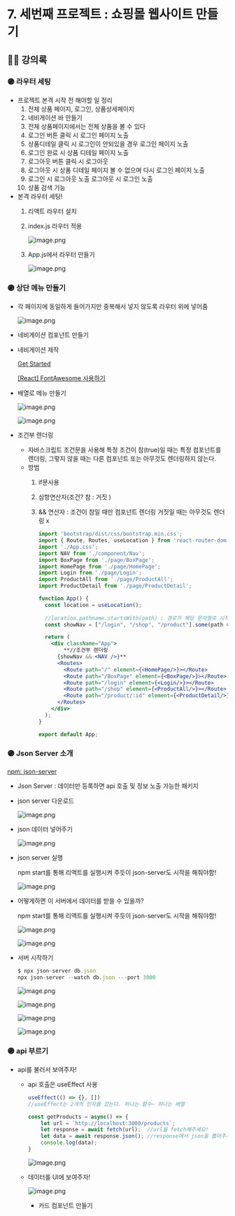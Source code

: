 # 7. 세번째 프로젝트 : 쇼핑몰 웹사이트 만들기

## 🧙‍♀️ 강의록

### 🟣 라우터 세팅

- 프로젝트 본격 시작 전 해야할 일 정리
    1. 전체 상품 페이지, 로그인, 상품상세페이지
    2. 네비게이션 바 만들기
    3. 전체 상품페이지에서는 전체 상품을 볼 수 있다
    4. 로그인 버튼 클릭 시 로그인 페이지 노출
    5. 상품디테일 클릭 시 로그인이 안되있을 경우 로그인 페이지 노출
    6. 로그인 완료 시 상품 디테일 페이지 노출
    7. 로그아웃 버튼 클릭 시 로그아웃
    8. 로그아웃 시 상품 디테일 페이지 볼 수 없으며 다시 로그인 페이지 노출
    9. 로그인 시 로그아웃 노출 로그아웃 시 로그인 노출
    10. 상품 검색 기능
- 본격 라우터 세팅!
    1. 리액트 라우터 설치
    2. index.js 라우터 적용
        
        ![image.png](https://prod-files-secure.s3.us-west-2.amazonaws.com/681aabec-185e-44d0-b64b-3d352bfbfae8/a9ec8544-53da-4ac8-b3ef-4c3eedc6268a/image.png)
        
    3. App.js에서 라우터 만들기
        
        ![image.png](https://prod-files-secure.s3.us-west-2.amazonaws.com/681aabec-185e-44d0-b64b-3d352bfbfae8/acc71608-dd3e-42d5-bcaa-12304eb7ae3e/image.png)
        

### 🟣 상단 메뉴 만들기

- 각 페이지에 동일하게 들어가지만 중복해서 넣지 않도록 라우터 위에 넣어줌
    
    ![image.png](https://prod-files-secure.s3.us-west-2.amazonaws.com/681aabec-185e-44d0-b64b-3d352bfbfae8/e6c92909-1456-4650-adb0-185c463c6ef8/image.png)
    
- 네비게이션 컴포넌트 만들기
- 네비게이션 제작
    
    [Get Started](https://docs.fontawesome.com/v5/web/setup/get-started)
    
    [[React] FontAwesome 사용하기](https://0lrlokr.tistory.com/141)
    
- 배열로 메뉴 만들기
    
    ![image.png](https://prod-files-secure.s3.us-west-2.amazonaws.com/681aabec-185e-44d0-b64b-3d352bfbfae8/7b0230c8-5e5b-4de3-9050-aef9f6ec4dd5/image.png)
    
    ![image.png](https://prod-files-secure.s3.us-west-2.amazonaws.com/681aabec-185e-44d0-b64b-3d352bfbfae8/e449fcc7-f1a1-412b-80c8-40cd1056acfd/image.png)
    
- 조건부 렌더링
    - 자바스크립트 조건문을 사용해 특정 조건이 참(true)일 때는 특정 컴포넌트를 렌더링, 그렇지 않을 때는 다른 컴포넌트 또는 아무것도 렌더링하지 않는다.
    - 방법
        1. if문사용
        2. 삼항연산자(조건? 참  : 거짓 )
        3. && 연산자 : 조건이 참일 때만 컴포넌트 렌더링 거짓일 때는 아무것도 렌더링 x
            
            ```jsx
            import 'bootstrap/dist/css/bootstrap.min.css';
            import { Route, Routes, useLocation } from 'react-router-dom';
            import './App.css';
            import NAV from './component/Nav';
            import BoxPage from './page/BoxPage';
            import HomePage from './page/HomePage';
            import Login from './page/Login';
            import ProductAll from './page/ProductAll';
            import ProductDetail from './page/ProductDetail';
            
            function App() {
              const location = useLocation();
              
              //location.pathname.startsWith(path) : 경로가 해당 문자열로 시작하는지 확인
              const showNav = ["/login", "/shop", "/product"].some(path => location.pathname.startsWith(path));
            
              return (
                <div className="App">
            	    **//조건부 렌더링
                  {showNav && <NAV />}**
                  <Routes>
                    <Route path="/" element={<HomePage/>}></Route>
                    <Route path="/BoxPage" element={<BoxPage/>}></Route>
                    <Route path="/login" element={<Login/>}></Route>
                    <Route path="/shop" element={<ProductAll/>}></Route>
                    <Route path="/product/:id" element={<ProductDetail/>}></Route>
                  </Routes>
                </div>
              );
            }
            
            export default App;
            
            ```
            

### 🟣 Json Server 소개

[npm: json-server](https://www.npmjs.com/package/json-server)

- Json Server : 데이터만 등록하면 api 호출 및 정보 노출 가능한 패키지
- json server 다운로드
    
    ![image.png](https://prod-files-secure.s3.us-west-2.amazonaws.com/681aabec-185e-44d0-b64b-3d352bfbfae8/1dee7efd-6d3a-4201-b496-3ae3b14d6c01/image.png)
    
- json 데이터 넣어주기
    
    ![image.png](https://prod-files-secure.s3.us-west-2.amazonaws.com/681aabec-185e-44d0-b64b-3d352bfbfae8/db77cff0-9a45-4992-b0eb-b7fbdc096ffd/image.png)
    
- json server 실행
    
    npm start를 통해 리액트를 실행시켜 주듯이 json-server도 시작을 해줘야함!
    
    ![image.png](https://prod-files-secure.s3.us-west-2.amazonaws.com/681aabec-185e-44d0-b64b-3d352bfbfae8/46d86d80-67f6-4389-b851-4a37b389a229/image.png)
    
- 어떻게하면 이 서버에서 데이터를 받을 수 있을까?
    
    npm start를 통해 리액트를 실행시켜 주듯이 json-server도 시작을 해줘야함!
    
    ![image.png](https://prod-files-secure.s3.us-west-2.amazonaws.com/681aabec-185e-44d0-b64b-3d352bfbfae8/46d86d80-67f6-4389-b851-4a37b389a229/image.png)
    
    ![image.png](https://prod-files-secure.s3.us-west-2.amazonaws.com/681aabec-185e-44d0-b64b-3d352bfbfae8/66e65ac6-fe06-4e5d-8629-1bd2fe092b4a/image.png)
    
- 서버 시작하기
    
    ```jsx
    $ npx json-server db.json
    npx json-server --watch db.json ---port 3000
    ```
    
    ![image.png](https://prod-files-secure.s3.us-west-2.amazonaws.com/681aabec-185e-44d0-b64b-3d352bfbfae8/8727d21b-99c0-40ca-9b9a-3e4274d7a8a6/image.png)
    
    ![image.png](https://prod-files-secure.s3.us-west-2.amazonaws.com/681aabec-185e-44d0-b64b-3d352bfbfae8/2f1538fb-df5b-46d3-a212-b58a741a190b/image.png)
    
    ![image.png](https://prod-files-secure.s3.us-west-2.amazonaws.com/681aabec-185e-44d0-b64b-3d352bfbfae8/cde3fbc4-9676-4b73-bde6-6d692d0408e1/image.png)
    
    ![image.png](https://prod-files-secure.s3.us-west-2.amazonaws.com/681aabec-185e-44d0-b64b-3d352bfbfae8/803391ce-707a-4e7a-af12-d32017b0f47b/image.png)
    

### 🟣 api 부르기

- api를 불러서 보여주자!
    - api 호출은 useEffect 사용
        
        ```jsx
        useEffect(() => {}, [])
        //useEffect는 2개의 인자를 갔는다. 하나는 함수~ 하나는 배열
        ```
        
        ```jsx
        const getProducts = async() => {
        	let url = `http://localhost:3000/products`;
        	let response = await fetch(url);  //url을 fetch해주세요!
        	let data = await response.json(); //response에서 json을 뽑아주세요!
        	console.log(data);
        }
        ```
        
        ![image.png](https://prod-files-secure.s3.us-west-2.amazonaws.com/681aabec-185e-44d0-b64b-3d352bfbfae8/6060ae05-aa6d-4a8a-bd4c-7233e421bb34/image.png)
        
    - 데이터를 UI에 보여주자!
        
        ![image.png](https://prod-files-secure.s3.us-west-2.amazonaws.com/681aabec-185e-44d0-b64b-3d352bfbfae8/15adb54b-be0d-44ed-89a4-815d054de221/image.png)
        
        - 카드 컴포넌트 만들기